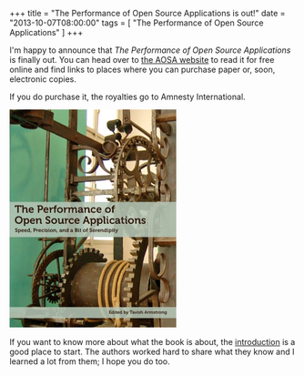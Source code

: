 +++
title = "The Performance of Open Source Applications is out!"
date = "2013-10-07T08:00:00"
tags = [ "The Performance of Open Source Applications" ]
+++

I'm happy to announce that *The Performance of Open Source Applications* is
finally out. You can head over to [the AOSA website](http://aosabook.org) to
read it for free online and find links to places where you can purchase paper
or, soon, electronic copies.

If you do purchase it, the royalties go to Amnesty International.

![The Performance of Open Source Applications Cover](/photos/posa-front.jpg)

If you want to know more about what the book is about, the
[introduction](http://aosabook.org/en/posa/introduction.html) is a good place
to start. The authors worked hard to share what they know and I learned a lot
from them; I hope you do too.

